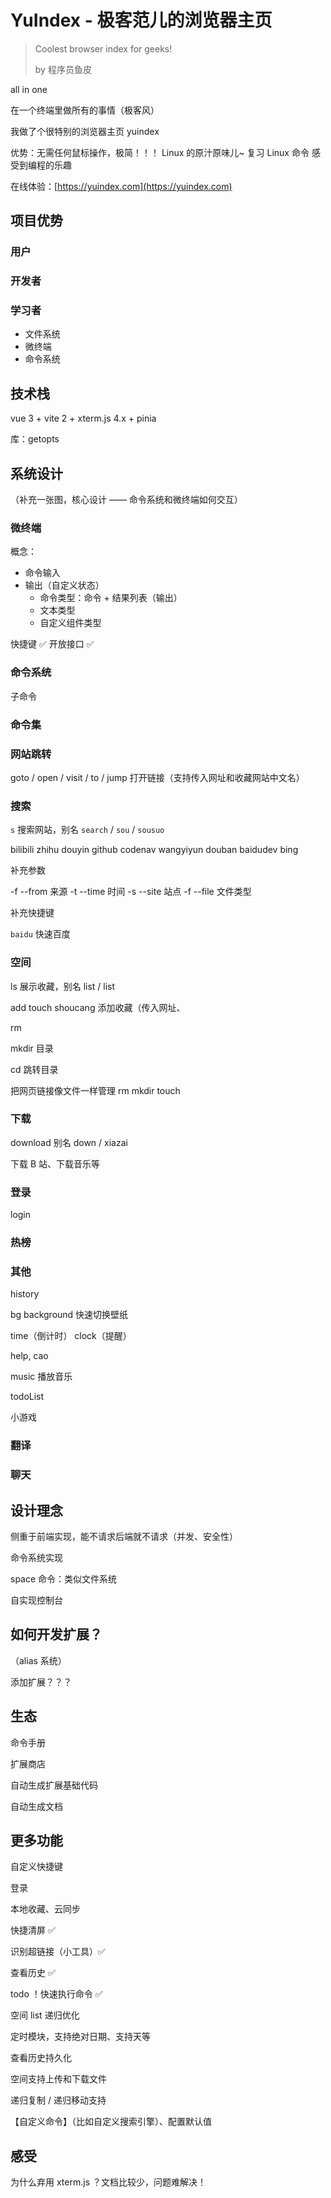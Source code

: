 # YuIndex - 极客范儿的浏览器主页

> Coolest browser index for geeks!
> 
> by 程序员鱼皮

all in one 

在一个终端里做所有的事情（极客风）

我做了个很特别的浏览器主页 yuindex

优势：无需任何鼠标操作，极简！！！
Linux 的原汁原味儿~
复习 Linux 命令
感受到编程的乐趣

在线体验：[https://yuindex.com](https://yuindex.com)

## 项目优势

### 用户

### 开发者

### 学习者

- 文件系统
- 微终端
- 命令系统

## 技术栈

vue 3 + vite 2 + xterm.js 4.x + pinia

库：getopts



## 系统设计

（补充一张图，核心设计 —— 命令系统和微终端如何交互）

### 微终端

概念：

- 命令输入 
- 输出（自定义状态）
  - 命令类型：命令 + 结果列表（输出）
  - 文本类型
  - 自定义组件类型

快捷键 ✅
开放接口 ✅


### 命令系统

子命令


### 命令集

### 网站跳转

goto / open / visit / to / jump 打开链接（支持传入网址和收藏网站中文名）

### 搜索

`s` 搜索网站，别名 `search` / `sou` / `sousuo` 

bilibili
zhihu
douyin
github
codenav
wangyiyun
douban
baidudev
bing

补充参数

-f --from 来源
-t --time 时间
-s --site 站点
-f --file 文件类型

补充快捷键

`baidu` 快速百度


### 空间

ls 展示收藏，别名 list / list

add touch shoucang 添加收藏（传入网址、

rm

mkdir 目录

cd 跳转目录

把网页链接像文件一样管理 rm mkdir touch

### 下载

download 别名 down / xiazai

下载 B 站、下载音乐等

### 登录

login

### 热榜

### 其他

history

bg background 快速切换壁纸

time（倒计时）
clock（提醒）

help, cao

music 播放音乐

todoList

小游戏


### 翻译

### 聊天



## 设计理念

侧重于前端实现，能不请求后端就不请求（并发、安全性）

命令系统实现

space 命令：类似文件系统

自实现控制台

## 如何开发扩展？

（alias 系统）

添加扩展？？？

## 生态

命令手册

扩展商店

自动生成扩展基础代码

自动生成文档


## 更多功能

自定义快捷键

登录

本地收藏、云同步

快捷清屏 ✅

识别超链接（小工具）✅

查看历史 ✅

todo ！快速执行命令 ✅

空间 list 递归优化

定时模块，支持绝对日期、支持天等

查看历史持久化

空间支持上传和下载文件

递归复制 / 递归移动支持

【自定义命令】（比如自定义搜索引擎）、配置默认值

## 感受

为什么弃用 xterm.js ？文档比较少，问题难解决！
